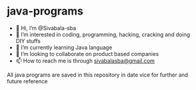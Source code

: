 # java-programs

- 👋 Hi, I’m @Sivabala-sba
- 👀 I’m interested in coding, programming, hacking, cracking and doing DIY stuffs
- 🌱 I’m currently learning Java language
- 💞️ I’m looking to collaborate on product based companies
- 📫 How to reach me is through sivabalasba@gmail.com

All java programs are saved in this repository in date vice for further and future reference
